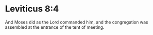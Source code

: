 # Leviticus 8:4

And Moses did as the Lord commanded him, and the congregation was assembled at the entrance of the tent of meeting.
